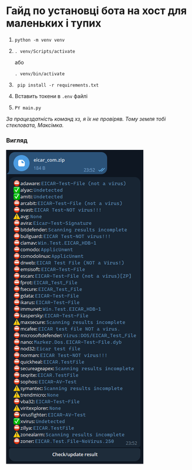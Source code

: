 # Гайд по установці бота на хост для маленьких і тупих

1.  ```shell
    python -m venv venv
    ```

2.  ```shell
    . venv/Scripts/activate
    ```
    або
    ```shell
    . venv/bin/activate
    ```

3. ```shell
    pip install -r requirements.txt
    ```

4. Вставить токени в `.env` файлі
5.  ```shell
    PY main.py
    ```

_За працездатність команд хз, я їх не провіряв. Тому земля тобі стекловата, Максімка._

### Вигляд
![](assets/example.png)
